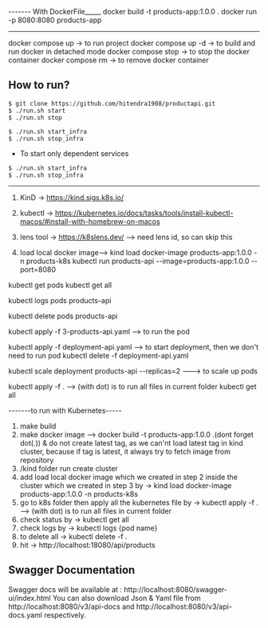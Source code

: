 
------- With DockerFile_____
docker build -t products-app:1.0.0 .
docker run -p 8080:8080 products-app

----
docker compose up -> to run project
docker compose up -d -> to build and run docker in detached mode
docker compose stop -> to stop the docker container
docker compose rm -> to remove docker container

## How to run?

```shell
$ git clone https://github.com/hitendra1908/productapi.git
$ ./run.sh start
$ ./run.sh stop

$ ./run.sh start_infra
$ ./run.sh stop_infra
```

* To start only dependent services

```shell
$ ./run.sh start_infra
$ ./run.sh stop_infra
```
-------------------
1. KinD -> https://kind.sigs.k8s.io/
2. kubectl -> https://kubernetes.io/docs/tasks/tools/install-kubectl-macos/#install-with-homebrew-on-macos
3. lens tool -> https://k8slens.dev/  --> need lens id, so can skip this


4. load local docker image--> kind load docker-image products-app:1.0.0 -n products-k8s
kubectl run products-api --image=products-app:1.0.0 --port=8080

kubectl get pods
kubectl get all

kubectl logs pods products-api

kubectl delete pods products-api

kubectl apply -f 3-products-api.yaml  --> to run the pod

kubectl apply -f deployment-api.yaml --> to start deployment, then we don't need to run pod
kubectl delete -f deployment-api.yaml

kubectl scale deployment products-api --replicas=2  ---> to scale up pods

kubectl apply -f . -->  (with dot) is to run all files in current folder
kubectl get all

-------to run with Kubernetes-----
1. make build
2. make docker image --> docker build -t products-app:1.0.0 .(dont forget dot(.)) & do not create latest tag, as we can'nt load latest tag in kind cluster, because if tag is latest, it always try to fetch image from repository 
3. /kind folder run create cluster 
4. add load local docker image which we created in step 2 inside the cluster which we created in step 3 by -> kind load docker-image products-app:1.0.0 -n products-k8s
5. go to k8s folder then apply all the kubernetes file by -> kubectl apply -f . -->  (with dot) is to run all files in current folder
6. check status by -> kubectl get all
7. check logs by -> kubectl logs {pod name}
8. to delete all -> kubectl delete -f .
8. hit -> http://localhost:18080/api/products

## Swagger Documentation
Swagger docs will be available at : http://localhost:8080/swagger-ui/index.html
You can also download Json & Yaml file from http://localhost:8080/v3/api-docs and http://localhost:8080/v3/api-docs.yaml respectively.
